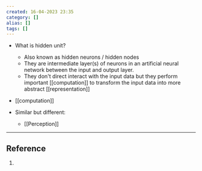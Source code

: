 ```yaml
---
created: 16-04-2023 23:35
category: []
alias: []
tags: []
---
```


- What is hidden unit?
	- Also known as hidden neurons / hidden nodes
	- They are intermediate layer(s) of neurons in an artificial neural network between the input and output layer.
	- They don't direct interact with the input data but they perform important [[computation]] to transform the input data into more abstract [[representation]]
- [[computation]]


- Similar but different:
	- [[Perception]]



---
## Reference

1. 